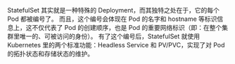 StatefulSet 其实就是一种特殊的 Deployment，而其独特之处在于，它的每个 Pod 都被编号了。
而且，这个编号会体现在 Pod 的名字和 hostname 等标识信息上，这不仅代表了 Pod 的创建顺序，也是 Pod 的重要网络标识（即：在整个集群里唯一的、可被访问的身份）。
有了这个编号后，StatefulSet 就使用 Kubernetes 里的两个标准功能：Headless Service 和 PV/PVC，实现了对 Pod 的拓扑状态和存储状态的维护。